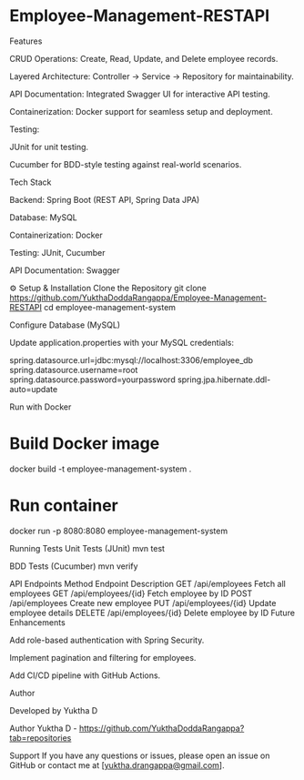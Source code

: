 # Employee-Management-RESTAPI
Features

CRUD Operations: Create, Read, Update, and Delete employee records.

Layered Architecture: Controller → Service → Repository for maintainability.

API Documentation: Integrated Swagger UI for interactive API testing.

Containerization: Docker support for seamless setup and deployment.

Testing:

JUnit for unit testing.

Cucumber for BDD-style testing against real-world scenarios.

Tech Stack

Backend: Spring Boot (REST API, Spring Data JPA)

Database: MySQL

Containerization: Docker

Testing: JUnit, Cucumber

API Documentation: Swagger

⚙️ Setup & Installation
Clone the Repository
git clone https://github.com/YukthaDoddaRangappa/Employee-Management-RESTAPI
cd employee-management-system

Configure Database (MySQL)

Update application.properties with your MySQL credentials:

spring.datasource.url=jdbc:mysql://localhost:3306/employee_db
spring.datasource.username=root
spring.datasource.password=yourpassword
spring.jpa.hibernate.ddl-auto=update

Run with Docker
# Build Docker image
docker build -t employee-management-system .

# Run container
docker run -p 8080:8080 employee-management-system

 Running Tests
Unit Tests (JUnit)
mvn test

BDD Tests (Cucumber)
mvn verify

API Endpoints
Method	Endpoint	Description
GET	/api/employees	Fetch all employees
GET	/api/employees/{id}	Fetch employee by ID
POST	/api/employees	Create new employee
PUT	/api/employees/{id}	Update employee details
DELETE	/api/employees/{id}	Delete employee by ID
 Future Enhancements

Add role-based authentication with Spring Security.

Implement pagination and filtering for employees.

Add CI/CD pipeline with GitHub Actions.

Author

Developed by Yuktha D

Author
Yuktha D - https://github.com/YukthaDoddaRangappa?tab=repositories

Support
If you have any questions or issues, please open an issue on GitHub or contact me at [yuktha.drangappa@gmail.com].


